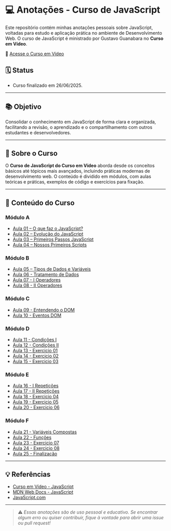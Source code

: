 # 💻 Anotações - Curso de JavaScript

Este repositório contém minhas anotações pessoais sobre JavaScript, voltadas para estudo e aplicação prática no ambiente de Desenvolvimento Web. O curso de JavaScript é ministrado por Gustavo Guanabara no **Curso em Vídeo**.

🔗 [Acesse o Curso em Vídeo](https://www.cursoemvideo.com/)

## 🗓️ Status

- Curso finalizado em 26/06/2025.

---

## 📚 Objetivo

Consolidar o conhecimento em JavaScript de forma clara e organizada, facilitando a revisão, o aprendizado e o compartilhamento com outros estudantes e desenvolvedores.

---

## 📌 Sobre o Curso

O **Curso de JavaScript do Curso em Vídeo** aborda desde os conceitos básicos até tópicos mais avançados, incluindo práticas modernas de desenvolvimento web. O conteúdo é dividido em módulos, com aulas teóricas e práticas, exemplos de código e exercícios para fixação.

---

## 📖 Conteúdo do Curso

### Módulo A

- [Aula 01 – O que faz o JavaScript?](./Modulo%20A/README.md#aula-01-o-que-faz-o-javascript)
- [Aula 02 – Evolução do JavaScript](./Modulo%20A/README.md#aula-02-evolução-do-javascript)
- [Aula 03 – Primeiros Passos JavaScript](./Modulo%20A/README.md#aula-03-primeiros-passos-javascript)
- [Aula 04 – Nossos Primeiros Scripts](./Modulo%20A/README.md#aula-04-nossos-primeiros-scripts)

### Módulo B

- [Aula 05 – Tipos de Dados e Variáveis](./Modulo%20B/README.md#aula-05-tipos-de-dados-e-variáveis)
- [Aula 06 - Tratamento de Dados](./Modulo%20B/README.md#aula-06-tratamento-de-dados)
- [Aula 07 - I Operadores](./Modulo%20B/README.md#aula-07-i-operadores)
- [Aula 08 - II Operadores](./Modulo%20B/README.md#aula-08-ii-operadores)

### Módulo C

- [Aula 09 - Entendendo o DOM](./Modulo%20C/README.md#aula-09---entendendo-o-dom)
- [Aula 10 - Eventos DOM](./Modulo%20C/README.md#aula-10---eventos-dom)

### Módulo D

- [Aula 11 - Condições I](./Modulo%20D/README.md#aula-11---condições-i)
- [Aula 12 - Condições II](./Modulo%20D/README.md#aula-12---condições-ii)
- [Aula 13 - Exercicio 01](./Modulo%20D/README.md#aula-13---exercício-01)
- [Aula 14 - Exercicio 02](./Modulo%20D/README.md#aula-14---exercício-02)
- [Aula 15 - Exercicio 03](./Modulo%20D/README.md#aula-15---exercício-03)

### Módulo E

- [Aula 16 - I Repetições](./Modulo%20E/README.md#aula-16---i-repetições)
- [Aula 17 - II Repetições](./Modulo%20E/README.md#aula-17---ii-repetições)
- [Aula 18 - Exercicio 04](./Modulo%20E/README.md#aula-18---exercicio-04)
- [Aula 19 - Exercicio 05](./Modulo%20E/README.md#aula-19---exercicio-05)
- [Aula 20 - Exercicio 06](./Modulo%20E/README.md#aula-20---exercicio-06)

### Módulo F

- [Aula 21 - Variáveis Compostas](./Modulo%20F/README.md#aula-21---variáveis-compostas)
- [Aula 22 - Funções](./Modulo%20F/README.md#aula-22---funções)
- [Aula 23 - Exercicio 07](./Modulo%20F/README.md#aula-23---exercicio-07aula-24---exercicio-08)
- [Aula 24 - Exercicio 08](./Modulo%20F/README.md#aula-23---exercicio-07aula-24---exercicio-08)
- [Aula 25 - Finalização](./Modulo%20F/README.md#aula-25---finalização)

---

## 💡 Referências

- [Curso em Vídeo - JavaScript](https://www.cursoemvideo.com/course/javascript/)
- [MDN Web Docs - JavaScript](https://developer.mozilla.org/pt-BR/docs/Web/JavaScript)
- [JavaScript.com](https://www.javascript.com/)

---

> ⚠️ _Essas anotações são de uso pessoal e educativo. Se encontrar algum erro ou quiser contribuir, fique à vontade para abrir uma issue ou pull request!_